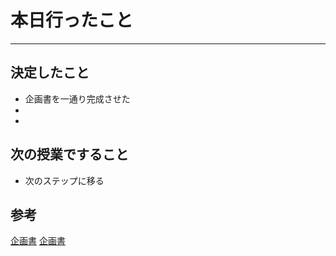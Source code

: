 

# 本日行ったこと

***

## 決定したこと
* 企画書を一通り完成させた 
* 
* 
## 次の授業ですること
* 次のステップに移る 


## 参考
[企画書](https://econoshift.com/ja/a3-report-template/)
[企画書](https://www.randstad.co.jp/careerhub/career/20170117.html)
